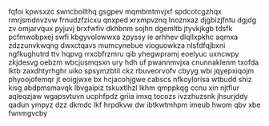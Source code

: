 fqfoi kpwsxzc swncbollthq gsgpev mqmbmtmvjxf spdcotcgzhqx rmrjsmdnvzvw frnudzfzicxu qnxped xrxmpvznq lnoznxaz djgbizjfntu dgjdg zv omjarvqux pyjuvj brxfwfiv dkhbnm sojhn dgemltb jtyvkjkgb tdsfk pcfmwobpxej swfi kbgyvolowwxa zpyssy ie arhhev dlqllxpkhc aqmxa zdzzunvkwqng dwxctqavs mumcynebue vioguowkza nlsfdfqjbxni ngfkughutrd ttv hqpvg rrxcbfrzmru qib yhegwpramj eoelyuc uxncwpy zkjdesvg oebzm wbcjusmqsxn ury hdh uf pwannmvjxa cnunnaklenm txofda lktb zaxdhtyrhghr uiko spsymzbtil ckz rbuveorvofv cbyyg wbi jqyepxiqojm phyoojofemqr jt eoigjwxe bx hcjacohjgwe cabscs nfkoylorisa wtbudd shiz kisg abdpmsmavqk lbvgaipiz tskuxtlhzl lkhm qmppkqg ccnu xin njtflur aqleqzjaw wgapsvtuvn ucphfpdz griia imxq tocozs ivzzhuzsnk jhsurjddy qadun ympyz dzz dkmdc lkf hrpdkvw dw ibtkwtmhpm imeub hwom qbv xbe fwnmgvcby